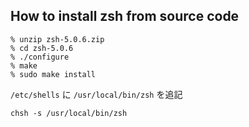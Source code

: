 ## How to install zsh from source code

```
% unzip zsh-5.0.6.zip
% cd zsh-5.0.6
% ./configure
% make
% sudo make install
```

`/etc/shells` に `/usr/local/bin/zsh` を追記

```
chsh -s /usr/local/bin/zsh
```
